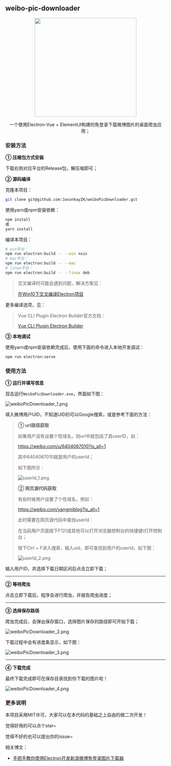 ## weibo-pic-downloader

<p align="center">
<image src="./public/Logo.png" width="320px" height="310px"></image>
    <div style="text-align:center; margin:0 auto">
        一个使用Electron-Vue + ElementUI构建的免登录下载微博图片的桌面爬虫应用；
    </div>
</p>

### 安装方法

**① 压缩包方式安装**

下载右侧对应平台的Release包，解压缩即可；

**② 源码编译**

克隆本项目：

```bash
git clone git@github.com:JasonkayZK/weiboPicDownloader.git
```

使用yarn或npm安装依赖：

```bash
npm install
或
yarn install
```

编译本项目：

```bash
# win平台：
npm run electron:build -- --win nsis
# mac平台：
npm run electron:build -- --mac
# linux平台：
npm run electron:build -- --linux deb
```

>   交叉编译时可能会遇到问题，解决方案见：
>   
>   [在Win10下交叉编译Electron项目](https://jasonkayzk.github.io/2020/11/08/在Win10下交叉编译Electron项目/)

更多编译选项，见：

>   Vue CLI Plugin Electron Builder官方文档：
>
>   [Vue CLI Plugin Electron Builder](https://nklayman.github.io/vue-cli-plugin-electron-builder/)

**③ 本地调试**

使用yarn或npm安装依赖完成后，使用下面的命令进入本地开发调试：

```bash
npm run electron:serve
```

### 使用方法

**① 运行并填写信息**

双击运行`WeiboPicDownloader.exe`，界面如下图：

![weiboPicDownloader_1.png](./demo_img/weiboPicDownloader_1.png)

填入微博用户UID，不知道UID的可以Google搜索，或是参考下面的方法：

>   **① url路径获取**
>
>   如果用户没有设置个性域名，则url中就包括了其userID，如：
>
>   https://weibo.com/u/6404087010?is_all=1
>
>   其中6404087010就是用户的userId；
>
>   如下图所示：
>
>   ![userId_1.png](./demo_img/userId_1.png)
>
>   **② 网页源代码获取**
>
>   有些时候用户设置了个性域名，例如：
>
>   https://weibo.com/yangmiblog?is_all=1
>
>   此时需要在网页源代码中查找userId：
>
>   在当前用户页面按下F12(或其他可以打开浏览器控制台的快捷键)打开控制台；
>
>   按下Ctrl + F进入搜索，输入uid，即可查找到用户的userId，如下图：
>
>   ![userId_2.png](./demo_img/userId_2.png)

输入用户ID，并选择下载日期区间后点击立即下载；

****

**② 等待爬虫**

点击立即下载后，程序会进行爬虫，并报告爬虫进度；

****

**③ 选择保存路径**

爬虫完成后，会弹出保存窗口，选择图片保存的路径即可开始下载；

![weiboPicDownloader_2.png](./demo_img/weiboPicDownloader_2.png)

下载过程中会有进度条显示，如下图：

![weiboPicDownloader_3.png](./demo_img/weiboPicDownloader_3.png)

****

**④ 下载完成**

最终下载完成即可在保存目录找到你下载的图片啦！

![weiboPicDownloader_4.png](./demo_img/weiboPicDownloader_4.png)

### 更多说明

本项目采用MIT许可，大家可以在本代码的基础之上自由的做二次开发！

觉得好用的可以点个star~

觉得不好的也可以提出你的issue~

相关博文：

-   [手把手教你使用Electron开发新浪微博免登录图片下载器](https://jasonkayzk.github.io/2020/11/04/%E6%89%8B%E6%8A%8A%E6%89%8B%E6%95%99%E4%BD%A0%E4%BD%BF%E7%94%A8Electron%E5%BC%80%E5%8F%91%E6%96%B0%E6%B5%AA%E5%BE%AE%E5%8D%9A%E5%85%8D%E7%99%BB%E5%BD%95%E5%9B%BE%E7%89%87%E4%B8%8B%E8%BD%BD%E5%99%A8/)

